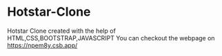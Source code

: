 # Hotstar-Clone
Hotstar Clone created with the help of  HTML,CSS,BOOTSTRAP,JAVASCRIPT
You can checkout the webpage on https://npem8y.csb.app/
